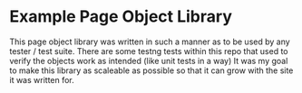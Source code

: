 # Example Page Object Library
This page object library was written in such a manner as to be used by any tester / test suite. There are some testng tests within this repo that used to verify the objects work as intended (like unit tests in a way) It was my goal to make this library as scaleable as possible so that it can grow with the site it was written for.
